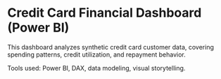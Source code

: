 # Credit Card Financial Dashboard (Power BI)

This dashboard analyzes synthetic credit card customer data, covering spending patterns, credit utilization, and repayment behavior.

Tools used: Power BI, DAX, data modeling, visual storytelling.
